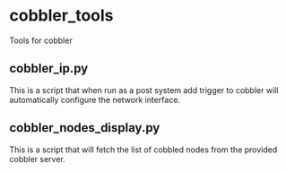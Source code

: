 # cobbler_tools
Tools for cobbler

## cobbler_ip.py
This is a script that when run as a post system add trigger to cobbler will automatically configure the network interface.

## cobbler_nodes_display.py
This is a script that will fetch the list of cobbled nodes from the provided cobbler server.
